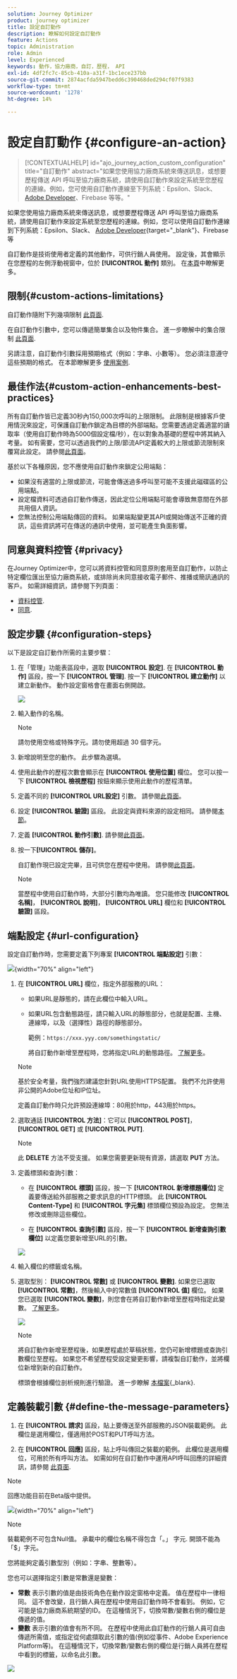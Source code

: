 ```yaml
---
solution: Journey Optimizer
product: journey optimizer
title: 設定自訂動作
description: 瞭解如何設定自訂動作
feature: Actions
topic: Administration
role: Admin
level: Experienced
keywords: 動作，協力廠商，自訂，歷程， API
exl-id: 4df2fc7c-85cb-410a-a31f-1bc1ece237bb
source-git-commit: 2874acfda5947bedd6c390468ded294cf07f9383
workflow-type: tm+mt
source-wordcount: '1278'
ht-degree: 14%

---
```


# 設定自訂動作 {#configure-an-action}

>[!CONTEXTUALHELP]
>id="ajo_journey_action_custom_configuration"
>title="自訂動作"
>abstract="如果您使用協力廠商系統來傳送訊息，或想要歷程傳送 API 呼叫至協力廠商系統，請使用自訂動作來設定系統至您歷程的連線。例如，您可使用自訂動作連線至下列系統：Epsilon、Slack、[Adobe Developer](https://developer.adobe.com)、Firebase 等等。"

如果您使用協力廠商系統來傳送訊息，或想要歷程傳送 API 呼叫至協力廠商系統，請使用自訂動作來設定系統至您歷程的連線。例如，您可以使用自訂動作連線到下列系統：Epsilon、Slack、 [Adobe Developer](https://developer.adobe.com){target="_blank"}、Firebase等

自訂動作是技術使用者定義的其他動作，可供行銷人員使用。 設定後，其會顯示在您歷程的左側浮動視窗中，位於 **[!UICONTROL 動作]** 類別。 在[本頁](../building-journeys/about-journey-activities.md#action-activities)中瞭解更多。

## 限制{#custom-actions-limitations}

自訂動作隨附下列幾項限制 [此頁面](../start/guardrails.md).

在自訂動作引數中，您可以傳遞簡單集合以及物件集合。 進一步瞭解中的集合限制 [此頁面](../building-journeys/collections.md#limitations).

另請注意，自訂動作引數採用預期格式（例如：字串、小數等）。 您必須注意遵守這些預期的格式。 在本節瞭解更多 [使用案例](../building-journeys/collections.md).

## 最佳作法{#custom-action-enhancements-best-practices}

所有自訂動作皆已定義30秒內150,000次呼叫的上限限制。 此限制是根據客戶使用情況來設定，可保護自訂動作鎖定為目標的外部端點。您需要透過定義適當的讀取率（使用自訂動作時為5000個設定檔/秒），在以對象為基礎的歷程中將其納入考量。 如有需要，您可以透過我們的上限/節流API定義較大的上限或節流限制來覆寫此設定。 請參閱[此頁面](../configuration/external-systems.md)。

基於以下各種原因，您不應使用自訂動作來鎖定公用端點：

* 如果沒有適當的上限或節流，可能會傳送過多呼叫至可能不支援此磁碟區的公用端點。
* 設定檔資料可透過自訂動作傳送，因此定位公用端點可能會導致無意間在外部共用個人資訊。
* 您無法控制公用端點傳回的資料。 如果端點變更其API或開始傳送不正確的資訊，這些資訊將可在傳送的通訊中使用，並可能產生負面影響。

## 同意與資料控管 {#privacy}

在Journey Optimizer中，您可以將資料控管和同意原則套用至自訂動作，以防止特定欄位匯出至協力廠商系統，或排除尚未同意接收電子郵件、推播或簡訊通訊的客戶。 如需詳細資訊，請參閱下列頁面：

* [資料控管](../action/action-privacy.md).
* [同意](../action/action-privacy.md).


## 設定步驟 {#configuration-steps}

以下是設定自訂動作所需的主要步驟：

1. 在「管理」功能表區段中，選取 **[!UICONTROL 設定]**. 在  **[!UICONTROL 動作]** 區段，按一下 **[!UICONTROL 管理]**. 按一下 **[!UICONTROL 建立動作]** 以建立新動作。 動作設定窗格會在畫面右側開啟。

   ![](assets/custom2.png)

1. 輸入動作的名稱。

   >[!NOTE]
   >
   >請勿使用空格或特殊字元。請勿使用超過 30 個字元。

1. 新增說明至您的動作。 此步驟為選填。
1. 使用此動作的歷程次數會顯示在 **[!UICONTROL 使用位置]** 欄位。 您可以按一下 **[!UICONTROL 檢視歷程]** 按鈕來顯示使用此動作的歷程清單。
1. 定義不同的 **[!UICONTROL URL設定]** 引數。 請參閱[此頁面](../action/about-custom-action-configuration.md#url-configuration)。
1. 設定 **[!UICONTROL 驗證]** 區段。 此設定與資料來源的設定相同。  請參閱[本節](../datasource/external-data-sources.md#custom-authentication-mode)。
1. 定義 **[!UICONTROL 動作引數]**. 請參閱[此頁面](../action/about-custom-action-configuration.md#define-the-message-parameters)。
1. 按一下&#x200B;**[!UICONTROL 儲存]**。

   自訂動作現已設定完畢，且可供您在歷程中使用。 請參閱[此頁面](../building-journeys/about-journey-activities.md#action-activities)。

   >[!NOTE]
   >
   >當歷程中使用自訂動作時，大部分引數均為唯讀。 您只能修改 **[!UICONTROL 名稱]**， **[!UICONTROL 說明]**， **[!UICONTROL URL]** 欄位和 **[!UICONTROL 驗證]** 區段。

## 端點設定 {#url-configuration}

設定自訂動作時，您需要定義下列專案 **[!UICONTROL 端點設定]** 引數：

![](assets/action-response1bis.png){width="70%" align="left"}

1. 在 **[!UICONTROL URL]** 欄位，指定外部服務的URL：

   * 如果URL是靜態的，請在此欄位中輸入URL。

   * 如果URL包含動態路徑，請只輸入URL的靜態部分，也就是配置、主機、連線埠，以及（選擇性）路徑的靜態部分。

     範例：`https://xxx.yyy.com/somethingstatic/`

     將自訂動作新增至歷程時，您將指定URL的動態路徑。 [了解更多](../building-journeys/using-custom-actions.md)。

   >[!NOTE]
   >
   >基於安全考量，我們強烈建議您針對URL使用HTTPS配置。 我們不允許使用非公開的Adobe位址和IP位址。
   >
   >定義自訂動作時只允許預設連線埠：80用於http，443用於https。

1. 選取通話 **[!UICONTROL 方法]**：它可以 **[!UICONTROL POST]**， **[!UICONTROL GET]** 或 **[!UICONTROL PUT]**.

   >[!NOTE]
   >
   > 此 **DELETE** 方法不受支援。 如果您需要更新現有資源，請選取 **PUT** 方法。

1. 定義標頭和查詢引數：

   * 在 **[!UICONTROL 標頭]** 區段，按一下 **[!UICONTROL 新增標題欄位]** 定義要傳送給外部服務之要求訊息的HTTP標頭。 此 **[!UICONTROL Content-Type]** 和 **[!UICONTROL 字元集]** 標頭欄位預設為設定。 您無法修改或刪除這些欄位。

   * 在 **[!UICONTROL 查詢引數]** 區段，按一下 **[!UICONTROL 新增查詢引數欄位]** 以定義您要新增至URL的引數。

   ![](assets/journeyurlconfiguration2bis.png)

1. 輸入欄位的標籤或名稱。

1. 選取型別： **[!UICONTROL 常數]** 或 **[!UICONTROL 變數]**. 如果您已選取 **[!UICONTROL 常數]**，然後輸入中的常數值 **[!UICONTROL 值]** 欄位。 如果您已選取 **[!UICONTROL 變數]**，則您會在將自訂動作新增至歷程時指定此變數。 [了解更多](../building-journeys/using-custom-actions.md)。

   ![](assets/journeyurlconfiguration2.png)

   >[!NOTE]
   >
   >將自訂動作新增至歷程後，如果歷程處於草稿狀態，您仍可新增標題或查詢引數欄位至歷程。 如果您不希望歷程受設定變更影響，請複製自訂動作，並將欄位新增到新的自訂動作。
   >
   >標頭會根據欄位剖析規則進行驗證。 進一步瞭解 [本檔案](https://tools.ietf.org/html/rfc7230#section-3.2.4){_blank}.

## 定義裝載引數 {#define-the-message-parameters}

1. 在 **[!UICONTROL 請求]** 區段，貼上要傳送至外部服務的JSON裝載範例。 此欄位是選用欄位，僅適用於POST和PUT呼叫方法。

1. 在 **[!UICONTROL 回應]** 區段，貼上呼叫傳回之裝載的範例。 此欄位是選用欄位，可用於所有呼叫方法。 如需如何在自訂動作中運用API呼叫回應的詳細資訊，請參閱 [此頁面](../action/action-response.md).

>[!NOTE]
>
>回應功能目前在Beta版中提供。

![](assets/action-response2bis.png){width="70%" align="left"}

>[!NOTE]
>
>裝載範例不可包含Null值。 承載中的欄位名稱不得包含「。」 字元. 開頭不能為「$」字元。

您將能夠定義引數型別（例如：字串、整數等）。

您也可以選擇指定引數是常數還是變數：

* **常數** 表示引數的值是由技術角色在動作設定窗格中定義。 值在歷程中一律相同。 這不會改變，且行銷人員在歷程中使用自訂動作時不會看到。 例如，它可能是協力廠商系統期望的ID。 在這種情況下，切換常數/變數右側的欄位是傳遞的值。
* **變數** 表示引數的值會有所不同。 在歷程中使用此自訂動作的行銷人員可自由傳遞所需值，或指定從何處擷取此引數的值(例如從事件、Adobe Experience Platform等)。 在這種情況下，切換常數/變數右側的欄位是行銷人員將在歷程中看到的標籤，以命名此引數。

![](assets/customactionpayloadmessage2.png)